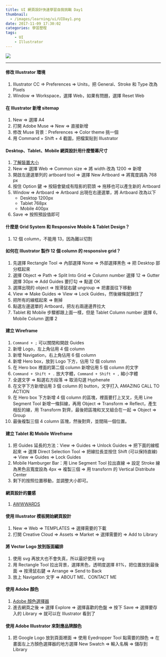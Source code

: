 ```yaml
---
title: UI 網頁設計快速學習自我挑戰 Day1
thumbnail:
  - /images/learning/ui/UIDay1.png
date: 2017-11-09 17:30:02
categories: 學習歷程
tags: 
    - UI
    - Illustrator
---
```

<img src="/images/learning/ui/UIDay1.png">

***
#### 修改 Illustrator 環境
1. Illustrator CC => Preferences => Units，把 General、Stroke 和 Type 改為 Pixels
2. Window => Workspace，選擇 Web，如果有問題，選擇 Reset Web
#### 在 Illustrator 新增 sitemap
1. New => 選擇 A4
2. 打開 Adobe Muse => New => 直接新增
3. 修改 Muse 背景：Preferences => Color theme 挑一個
4. 用 Command + Shift + 4 截圖，把檔案貼到 Illustrator
#### Desktop、Tablet、Mobile 網頁設計用什麼螢幕尺寸
1. [了解裝置大小](http://mydevice.io/devices)
2. New => 選擇 Web => Common size => 將 width 改為 1200 => 新增
3. 開啟左邊選單列的 artboard tool => 選擇 New Artboard => 將寬度調為 768 px
4. 按住 Option 鍵 => 按鈕會變成有陰影的箭頭 => 拖移也可以產生新的 Artboard
5. Window => Artboard => Artboard 出現在右邊選單，將 Artboard 改為以下
    - Desktop 1200px
    - Tablet 768px
    - Mobile 400px
6. Save => 按照預設值即可
#### 什麼是 Grid System 和 Responsive Mobile & Tablet Design？
1. 12 個 column，不能用 13，因為難以切割
#### 如何在 Illustrator 製作 12 個 column 的 responsive grid？
1. 先選擇 Rectangle Tool => 內部選擇 None => 外部選擇黑色 => 把 Desktop 部分框起來
2. 選擇 Object => Path => Split Into Grid => Column number 選擇 12 => Gutter 選擇 30px =>  Add Guides 要打勾 => 點選 OK
3. 選擇出現的 object => 按滑鼠右鍵 ungroup => 把畫面往下移動
4. View => Make Guides => View => Lock Guides，然後線條就鎖住了
5. 把所有的線框起來 => 刪掉
6. 點選左邊選單的 Artboard，把左右兩邊邊界拉大
7. Tablet 和 Mobile 步驟都跟上面一樣，但是 Tablet Column number 選擇 6，Mobile Column 選擇 2
#### 建立 Wireframe
1. `Command + ;` 可以關閉和開啟 Guides
2. 新增 Logo，左上角佔用 4 個 column
3. 新增 Navigation，右上角佔用 6 個 column
4. 新增 Hero box，放到 Logo 下方，佔用 12 個 column
5. 在 Hero box 裡面的第二個 column 新增佔用 5 個 column 的文字
6. `Command + Shift + .` 放大字體，`Command + Shift + ,` 縮小字體
7. 全選文字 => 點選右方段落 => 取消勾選 Hyphenate
8. 在文字下方新增佔用 3 個 column 的 button，文字打入 AMAZING CALL TO ACTION
9. 在 Hero box 下方新增 4 個 column 的區塊，裡面要打上叉叉，先用 Line Segment Tool 新增一條斜線，再用 Object => Transform => Reflect，產生相反的線，用 Transform 對齊，最後把區塊和叉叉組合在一起 => Object => Group
10. 最後複製三個 4 column 區塊，然後對齊，並間隔一個位置。
#### 建立 Tablet 和 Mobile Wireframe
1. 把 Guides 延長的方法：View => Guides => Unlock Guides => 把下面的線框起來 => 選擇 Direct Selection Tool => 把線拉長並按住 Shift (可以保持直線) => View => Guides => Lock Guides
2. Mobile Hamburger Bar：用 Line Segment Tool 拉出直線 => 設定 Stroke 線為黑色且寬度設為 4px => 複製三個 => 用 transform 的 Vertical Distribute Center
3. 剩下的按照位置移動，並調整大小即可。
#### 網頁設計的靈感
1. [AWWWARDS](https://www.awwwards.com/)
#### 使用 Illustrator 模板開始網頁設計
1. New => Web => TEMPLATES => 選擇需要的下載
2. 打開 Creative Cloud => Assets => Market => 選擇需要的 => Add to Library
#### 將 Vector Logo 放到版面編排
1. 使用 svg 再放大也不會失真，所以最好使用 svg
2. 用 Rectangle Tool 拉出背景，選擇黑色，透明度選擇 81%，把位置放到最後面 => 按滑鼠右鍵 => Arrange => Send to Back
3. 放上 Navigation 文字 => ABOUT ME、CONTACT ME
#### 使用 Adobe 顏色
1. [Adobe 顏色選擇器](https://color.adobe.com/create/color-wheel/)
2. 進去網頁之後 => 選擇 Explore => 選擇喜歡的色盤 => 按下 Save => 選擇要存入的 Library => 就可以在 Illustrator 看到了
#### 使用 Adobe Illustrator 來對應品牌顏色
1. 把 Google Logo 放到頁面裡面 => 使用 Eyedropper Tool 點需要的顏色 => 在畫面左上方顏色選擇器的地方選擇 New Swatch => 輸入名稱 => 儲存到 Library